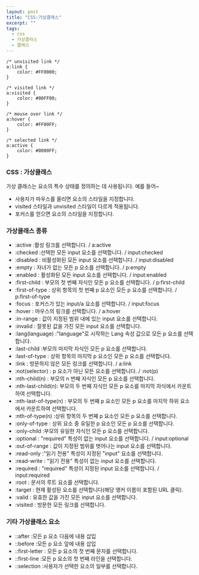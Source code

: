 ```yaml
---
layout: post
title: "CSS:가상클래스"
excerpt: ""
tags: 
  - css
  - 가상클라스
  - 클래스
---
```

```
/* unvisited link */
a:link {
    color: #FF0000;
}

/* visited link */
a:visited {
    color: #00FF00;
}

/* mouse over link */
a:hover {
    color: #FF00FF;
}

/* selected link */
a:active {
    color: #0000FF;
}
```
### CSS : 가상클래스

가상 클래스는 요소의 특수 상태를 정의하는 데 사용됩니다.
예를 들어~

+ 사용자가 마우스를 올리면 요소의 스타일을 지정합니다.
+ visited  스타일과 unvisited 스타일이 다르게 적용됩니다.
+ 포커스를 얻으면 요소의 스타일을 지정합니다.

### 가상클래스 종류

+ :active :활성 링크를 선택합니다. / 	a:active
+ :checked :선택한 모든 input 요소를 선택합니다. / input:checked	
+ :disabled : 비활성화된 모든 input 요소를 선택합니다. / input:disabled
+ :empty : 자녀가 없는 모든 p 요소를 선택합니다. / p:empty
+ :enabled : 활성화된 모든 input 요소를 선택합니다. /	input:enabled
+ :first-child : 부모의 첫 번째 자식인 모든 p 요소를 선택합니다. / p:first-child
+ :first-of-type : 상위 항목의 첫 번째 p 요소인 모든 p 요소를 선택합니다. / p:first-of-type
+ :focus :	포커스가 있는 input/a 요소를 선택합니다. / input:focus
+ :hover : 마우스의 링크를 선택합니다. /	a:hover	
+ :in-range : 값이 지정된 범위 내에 있는 input 요소를 선택합니다.
+ :invalid : 잘못된 값을 가진 모든 input 요소를 선택합니다.
+ :lang(language)	 :"language"로 시작하는 Lang 속성 값으로 모든 p 요소를 선택합니다.
+ :last-child :부모의 마지막 자식인 모든 p 요소를 선택합니다.
+ :last-of-type : 상위 항목의 마지막 p 요소인 모든 p 요소를 선택합니다.
+ :link : 방문하지 않은 모든 링크를 선택합니다. / a:link
+ :not(selector) : p 요소가 아닌 모든 요소를 선택합니다. / :not(p)
+ :nth-child(n) : 부모의 n 번째 자식인 모든 p 요소를 선택합니다.
+ :nth-last-child(n): 부모의 두 번째 자식인 모든 p 요소를 마지막 자식에서 카운트하여 선택합니다.
+ :nth-last-of-type(n) : 부모의 두 번째 p 요소인 모든 p 요소를 마지막 하위 요소에서 카운트하여 선택합니다.
+ :nth-of-type(n)	:상위 항목의 두 번째 p 요소인 모든 p 요소를 선택합니다.
+ :only-of-type : 상위 요소 중 유일한 p 요소인 모든 p 요소를 선택합니다.
+ :only-child :부모의 유일한 자식인 모든 p 요소를 선택합니다.
+ :optional : "required" 특성이 없는 input 요소를 선택합니다. / input:optional
+ :out-of-range : 값이 지정된 범위를 벗어나는 input 요소를 선택합니다.
+ :read-only :"읽기 전용" 특성이 지정된 "input" 요소를 선택합니다.
+ :read-write : "읽기 전용" 특성이 없는 input 요소를 선택합니다.
+ :required : "required" 특성이 지정된 input 요소를 선택합니다. / input:required
+ :root : 문서의 루트 요소를 선택합니다.
+ :target : 현재 활성된 요소를 선택합니다(해당 앵커 이름이 포함된 URL 클릭).
+ :valid : 유효한 값을 가진 모든 input 요소를 선택합니다.
+ :visited : 방문한 모든 링크를 선택합니다.


### 기타 가상클래스 요소

+ ::after :모든 p 요소 다음에 내용 삽입
+ ::before :모든 p 요소 앞에 내용 삽입
+ ::first-letter : 모든 p 요소의 첫 번째 문자를 선택합니다.
+ ::first-line :모든 p 요소의 첫 번째 라인을 선택합니다.
+ ::selection :사용자가 선택한 요소의 일부를 선택합니다.
